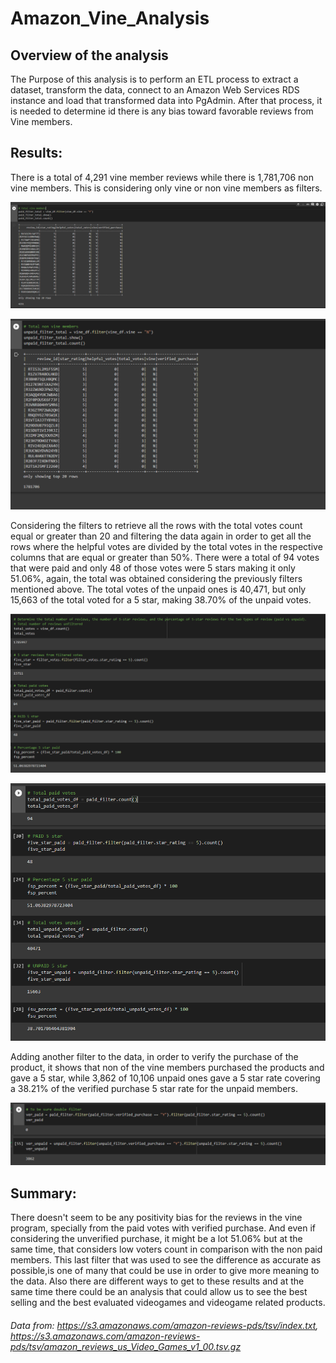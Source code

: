 # Amazon_Vine_Analysis

## Overview of the analysis
The Purpose of this analysis is to perform an ETL process to extract a dataset, transform the data, connect to an Amazon Web Services RDS instance and load that transformed data into PgAdmin. After that process, it is needed to determine id there is any bias toward favorable reviews from Vine members.

## Results:
There is a total of 4,291 vine member reviews while there is 1,781,706 non vine members. This is considering only vine or non vine members as filters.

![Vine](https://github.com/LennethNova/Amazon_Vine_Analysis/blob/main/images/c16.PNG)

![nonVine](https://github.com/LennethNova/Amazon_Vine_Analysis/blob/main/images/c17.PNG)

Considering the filters to retrieve all the rows with the total votes count equal or greater than 20 and filtering the data again in order to get all the rows where the helpful votes are divided by the total votes in the respective columns that are equal or greater than 50%. There were a total of 94 votes that were paid and only 48 of those votes were 5 stars making it only 51.06%, again, the total was obtained considering the previously filters mentioned above. The total votes of the unpaid ones is 40,471, but only 15,663 of the total voted for a 5 star, making 38.70% of the unpaid votes.

![Data01](https://github.com/LennethNova/Amazon_Vine_Analysis/blob/main/images/c14.PNG)

![Data02](https://github.com/LennethNova/Amazon_Vine_Analysis/blob/main/images/c15.PNG)

Adding another filter to the data, in order to verify the purchase of the product, it shows that non of the vine members purchased the products and gave a 5 star, while 3,862 of 10,106 unpaid ones gave a 5 star rate covering a 38.21% of the verified purchase 5 star rate for the unpaid members.

![AdditionalFilter](https://github.com/LennethNova/Amazon_Vine_Analysis/blob/main/images/c20.PNG)

## Summary:
There doesn't seem to be any positivity bias for the reviews in the vine program, specially from the paid votes with verified purchase. And even if considering the unverified purchase, it might be a lot 51.06% but at the same time, that considers low voters count in comparison with the non paid members. This last filter that was used to see the difference as accurate as possible,is one of many that could be use in order to give more meaning to the data. Also there are different ways to get to these results and at the same time there could be an analysis that could allow us to see the best selling and the best evaluated videogames and videogame related products.

###### Data from: *https://s3.amazonaws.com/amazon-reviews-pds/tsv/index.txt*, *https://s3.amazonaws.com/amazon-reviews-pds/tsv/amazon_reviews_us_Video_Games_v1_00.tsv.gz*
